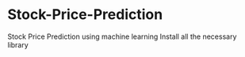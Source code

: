 # Stock-Price-Prediction
Stock Price Prediction using machine learning
Install all the necessary library
